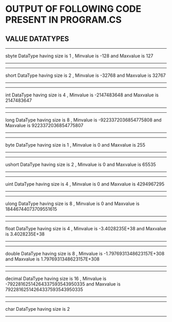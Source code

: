
# OUTPUT OF FOLLOWING CODE PRESENT IN PROGRAM.CS

## VALUE DATATYPES


*****************************************************************
sbyte DataType having size is 1 , Minvalue is -128 and Maxvalue is  127
*****************************************************************
*****************************************************************
short DataType having size is 2 , Minvalue is -32768 and Maxvalue is  32767
*****************************************************************
*****************************************************************
int DataType having size is 4 , Minvalue is -2147483648 and Maxvalue is  2147483647
*****************************************************************
*****************************************************************
long DataType having size is 8 , Minvalue is -9223372036854775808 and Maxvalue is  9223372036854775807
*****************************************************************
*****************************************************************
byte DataType having size is 1 , Minvalue is 0 and Maxvalue is  255
*****************************************************************
*****************************************************************
ushort DataType having size is 2 , Minvalue is 0 and Maxvalue is  65535
*****************************************************************
*****************************************************************
uint DataType having size is 4 , Minvalue is 0 and Maxvalue is  4294967295
*****************************************************************
*****************************************************************
ulong DataType having size is 8 , Minvalue is 0 and Maxvalue is  18446744073709551615
*****************************************************************
*****************************************************************
float DataType having size is 4 , Minvalue is -3.4028235E+38 and Maxvalue is  3.4028235E+38
*****************************************************************
*****************************************************************
double DataType having size is 8 , Minvalue is -1.7976931348623157E+308 and Maxvalue is  1.7976931348623157E+308
*****************************************************************
*****************************************************************
decimal DataType having size is 16 , Minvalue is -79228162514264337593543950335 and Maxvalue is  79228162514264337593543950335
*****************************************************************
*****************************************************************
char DataType having size is 2
*****************************************************************
